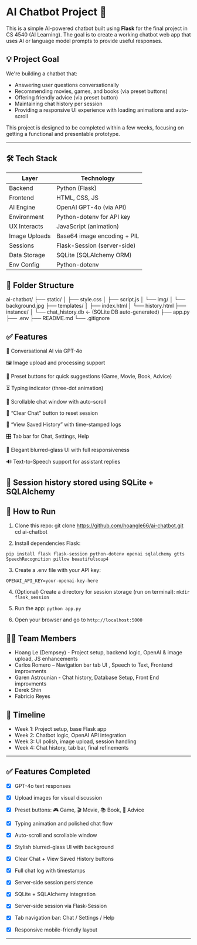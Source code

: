 # AI Chatbot Project 🤖

This is a simple AI-powered chatbot built using **Flask** for the final project in CS 4540 (AI Learning). The goal is to create a working chatbot web app that uses AI or language model prompts to provide useful responses.

## 💡 Project Goal
We're building a chatbot that:
- Answering user questions conversationally
- Recommending movies, games, and books (via preset buttons)
- Offering friendly advice (via preset button)
- Maintaining chat history per session
- Providing a responsive UI experience with loading animations and auto-scroll

This project is designed to be completed within a few weeks, focusing on getting a functional and presentable prototype.

---

## 🛠️ Tech Stack

| Layer        | Technology                  |
|--------------|-----------------------------|
| Backend      | Python (Flask)              |
| Frontend     | HTML, CSS, JS               |
| AI Engine    | OpenAI GPT-4o (via API)     |
| Environment  | Python-dotenv for API key   |
| UX Interacts | JavaScript (animation)      |
| Image Uploads| Base64 image encoding + PIL |
| Sessions     | Flask-Session (server-side) |
| Data Storage | SQLite (SQLAlchemy ORM)     |
| Env Config   | Python-dotenv               |



## 📁 Folder Structure
ai-chatbot/
├── static/
│   ├── style.css
│   ├── script.js
│   └── img/
│       └── background.jpg
├── templates/
│   ├── index.html
│   └── history.html
├── instance/
│   └── chat_history.db  ← (SQLite DB auto-generated)
├── app.py
├── .env
├── README.md
└── .gitignore


## ✅ Features
🧠 Conversational AI via GPT-4o

🖼️ Image upload and processing support

💬 Preset buttons for quick suggestions (Game, Movie, Book, Advice)

⏳ Typing indicator (three-dot animation)

🔁 Scrollable chat window with auto-scroll

🧽 “Clear Chat” button to reset session

💾 “View Saved History” with time-stamped logs

🎛️ Tab bar for Chat, Settings, Help

🎨 Elegant blurred-glass UI with full responsiveness

🔊 Text-to-Speech support for assistant replies

🧠 Session history stored using SQLite + SQLAlchemy
---

## 🚀 How to Run

1. Clone this repo:
git clone https://github.com/hoangle66/ai-chatbot.git
cd ai-chatbot

2. Install dependencies Flask: 

`pip install flask flask-session python-dotenv openai sqlalchemy gtts SpeechRecognition pillow beautifulsoup4`

3. Create a .env file with your API key:

`OPENAI_API_KEY=your-openai-key-here`

4. (Optional) Create a directory for session storage (run on terminal):
`mkdir flask_session`

5. Run the app: `python app.py`

6. Open your browser and go to `http://localhost:5000`

## 👨‍💻 Team Members
- Hoang Le (Dempsey) - Project setup, backend logic, OpenAI & image upload, JS enhancements
- Carlos Romero  – Navigation bar tab UI , Speech to Text, Frontend improvments
- Garen Astrounian - Chat history, Database Setup, Front End improvments
- Derek Shin
- Fabricio Reyes


## 📅 Timeline
- Week 1: Project setup, base Flask app
- Week 2: Chatbot logic, OpenAI API integration
- Week 3: UI polish, image upload, session handling
- Week 4: Chat history, tab bar, final refinements

---
## ✅ Features Completed

 - [x] GPT-4o text responses

 - [x] Upload images for visual discussion

 - [x] Preset buttons: 🎮 Game, 🎬 Movie, 📚 Book, 🧘 Advice

 - [x] Typing animation and polished chat flow

 - [x] Auto-scroll and scrollable window

 - [x] Stylish blurred-glass UI with background

- [x] Clear Chat + View Saved History buttons

- [x] Full chat log with timestamps

- [x] Server-side session persistence

- [x] SQLite + SQLAlchemy integration

- [x] Server-side session via Flask-Session

- [x] Tab navigation bar: Chat / Settings / Help

- [x] Responsive mobile-friendly layout
---
